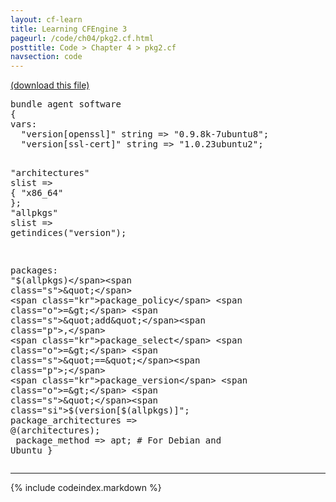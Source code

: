 ```yaml
---
layout: cf-learn
title: Learning CFEngine 3
pageurl: /code/ch04/pkg2.cf.html
posttitle: Code > Chapter 4 > pkg2.cf
navsection: code
---
```


[(download this file)](https://raw.github.com/zzamboni/cf-learn.info/master/src/ch04/pkg2.cf)

<div class="highlight"><pre><span class="k">bundle</span> <span class="k">agent</span> <span class="nf">software</span>
<span class="p">{</span>
<span class="kd">vars</span><span class="p">:</span>
  <span class="p">&quot;</span><span class="nv">version[openssl]</span><span class="p">&quot;</span> <span class="kt">string</span> <span class="o">=&gt;</span> <span class="s">&quot;0.9.8k-7ubuntu8&quot;</span><span class="p">;</span>
  <span class="p">&quot;</span><span class="nv">version[ssl-cert]</span><span class="p">&quot;</span> <span class="kt">string</span> <span class="o">=&gt;</span> <span class="s">&quot;1.0.23ubuntu2&quot;</span><span class="p">;</span>

  <span class="p">&quot;</span><span class="nv">architectures</span><span class="p">&quot;</span> <span class="kt">slist</span> <span class="o">=&gt;</span> <span class="p">{</span> <span class="s">&quot;x86_64&quot;</span> <span class="p">};</span>
  <span class="p">&quot;</span><span class="nv">allpkgs</span><span class="p">&quot;</span> <span class="kt">slist</span> <span class="o">=&gt;</span> <span class="nf">getindices</span><span class="p">(</span><span class="s">&quot;version&quot;</span><span class="p">);</span>

<span class="kd">packages</span><span class="p">:</span>
  <span class="s">&quot;</span><span class="si">$(allpkgs)</span><span class="s">&quot;</span> 
    <span class="kr">package_policy</span> <span class="o">=&gt;</span> <span class="s">&quot;add&quot;</span><span class="p">,</span>
    <span class="kr">package_select</span> <span class="o">=&gt;</span> <span class="s">&quot;==&quot;</span><span class="p">;</span>
    <span class="kr">package_version</span> <span class="o">=&gt;</span> <span class="s">&quot;</span><span class="si">$(version[$(allpkgs)]&quot;;</span>
<span class="si">    package_architectures =&gt; @</span><span class="err">(</span><span class="si">architectures)</span><span class="s">;</span>
<span class="s">    package_method =&gt; apt;   # For Debian and Ubuntu</span>
<span class="s">}</span>
</pre></div>


----

{% include codeindex.markdown %}
